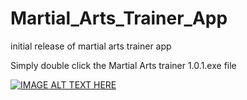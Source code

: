 # Martial_Arts_Trainer_App
 initial release of martial arts trainer app  
 
 Simply double click the Martial Arts trainer 1.0.1.exe file  
 
 [![IMAGE ALT TEXT HERE](https://img.youtube.com/vi/OXq4h5Tdg8s/0.jpg)](https://www.youtube.com/watch?v=OXq4h5Tdg8s)

